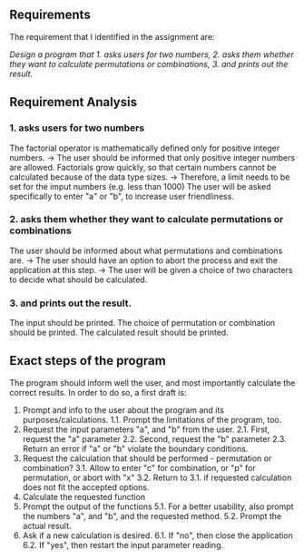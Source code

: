 ## Requirements
The requirement that I identified in the assignment are:

_Design a program that_
_1. asks users for two numbers,_
_2. asks them whether they want to calculate permutations or combinations,_
_3. and prints out the result._

## Requirement Analysis

### 1. asks users for two numbers
The factorial operator is mathematically defined only for positive integer numbers.
-> The user should be informed that only positive integer numbers are allowed.
Factorials grow quickly, so that certain numbers cannot be calculated because of the data type sizes. 
-> Therefore, a limit needs to be set for the imput numbers (e.g. less than 1000)
The user will be asked specifically to enter "a" or "b", to increase user friendliness.

### 2. asks them whether they want to calculate permutations or combinations
The user should be informed about what permutations and combinations are.
-> The user should have an option to abort the process and exit the application at this step.
-> The user will be given a choice of two characters to decide what should be calculated.

### 3. and prints out the result.
The input should be printed.
The choice of permutation or combination should be printed.
The calculated result should be printed. 

## Exact steps of the program
The program should inform well the user, and most importantly calculate the correct results.
In order to do so, a first draft is: 
1. Prompt and info to the user about the program and its purposes/calculations.
1.1. Prompt the limitations of the program, too.
2. Request the input parameters "a", and "b" from the user.
2.1. First, request the "a" parameter 
2.2. Second, request the "b" parameter
2.3. Return an error if "a" or "b" violate the boundary conditions.
3. Request the calculation that should be performed - permutation or combination?
3.1. Allow to enter "c" for combination, or "p" for permutation, or abort with "x"
3.2. Return to 3.1. if requested calculation does not fit the accepted options.
4. Calculate the requested function
5. Prompt the output of the functions
5.1. For a better usability, also prompt the numbers "a", and "b", and the requested method.
5.2. Prompt the actual result.
6. Ask if a new calculation is desired.
6.1. If "no", then close the application
6.2. If "yes", then restart the input parameter reading.